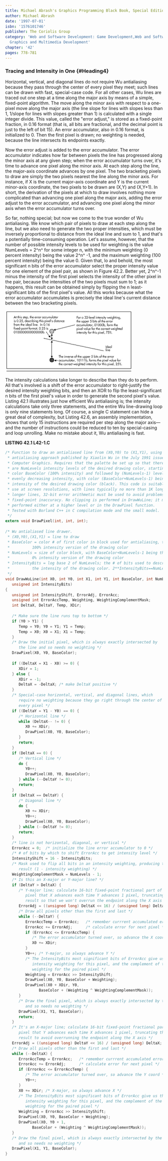 ```yaml
---
title: Michael Abrash's Graphics Programming Black Book, Special Edition
author: Michael Abrash
date: '1997-07-01'
isbn: '1576101746'
publisher: The Coriolis Group
category: 'Web and Software Development: Game Development,Web and Software Development:
  Graphics and Multimedia Development'
chapter: '42'
pages: 778-781
---
```


### Tracing and Intensity in One {#Heading4}

Horizontal, vertical, and diagonal lines do not require Wu antialiasing
because they pass through the center of every pixel they meet; such
lines can be drawn with fast, special-case code. For all other cases, Wu
lines are traced out one step at a time along the major axis by means of
a simple, fixed-point algorithm. The move along the minor axis with
respect to a one-pixel move along the major axis (the line slope for
lines with slopes less than 1, 1/slope for lines with slopes greater
than 1) is calculated with a single integer divide. This value, called
the "error adjust," is stored as a fixed-point fraction, in 0.16 format
(that is, all bits are fractional, and the decimal point is just to the
left of bit 15). An error accumulator, also in 0.16 format, is
initialized to 0. Then the first pixel is drawn; no weighting is needed,
because the line intersects its endpoints exactly.

Now the error adjust is added to the error accumulator. The error
accumulator indicates how far between pixels the line has progressed
along the minor axis at any given step; when the error accumulator turns
over, it's time to advance one pixel along the minor axis. At each step
along the line, the major-axis coordinate advances by one pixel. The two
bracketing pixels to draw are simply the two pixels nearest the line
along the minor axis. For instance, if X is the current major-axis
coordinate and Y is the current minor-axis coordinate, the two pixels to
be drawn are (X,Y) and (X,Y+1). In short, the derivation of the pixels
at which to draw involves nothing more complicated than advancing one
pixel along the major axis, adding the error adjust to the error
accumulator, and advancing one pixel along the minor axis when the error
accumulator turns over.

So far, nothing special; but now we come to the true wonder of Wu
antialiasing. We know which pair of pixels to draw at each step along
the line, but we also need to generate the two proper intensities, which
must be inversely proportional to distance from the ideal line and sum
to 1, and that's a potentially time-consuming operation. Let's assume,
however, that the number of possible intensity levels to be used for
weighting is the value NumLevels = 2^n^ for some integer n, with the
minimum weighting (0 percent intensity) being the value 2^n^ -1, and the
maximum weighting (100 percent intensity) being the value 0. Given that,
lo and behold, the most significant n bits of the error accumulator
select the proper intensity value for one element of the pixel pair, as
shown in Figure 42.2. Better yet, 2^n^-1 minus the intensity of the
first pixel selects the intensity of the other pixel in the pair,
because the intensities of the two pixels must sum to 1; as it happens,
this result can be obtained simply by flipping the n least-significant
bits of the first pixel's value. All this works because what the error
accumulator accumulates is precisely the ideal line's current distance
between the two bracketing pixels.

![**Figure 42.2**  *Wu intensity calculations.*](images/42-02.jpg)

The intensity calculations take longer to describe than they do to
perform. All that's involved is a shift of the error accumulator to
right-justify the desired intensity weighting bits, and then an XOR to
flip the least-significant n bits of the first pixel's value in order to
generate the second pixel's value. Listing 42.1 illustrates just how
efficient Wu antialiasing is; the intensity calculations take only three
statements, and the entire Wu line-drawing loop is only nine statements
long. Of course, a single C statement can hide a great deal of
complexity, but Listing 42.6, an assembly implementation, shows that
only 15 instructions are required per step along the major axis—and the
number of instructions could be reduced to ten by special-casing and
loop unrolling. Make no mistake about it, Wu antialiasing is fast.

**LISTING 42.1 L42-1.C**

```c
/* Function to draw an antialiased line from (X0,Y0) to (X1,Y1), using an
 * antialiasing approach published by Xiaolin Wu in the July 1991 issue of
 * Computer Graphics. Requires that the palette be set up so that there
 * are NumLevels intensity levels of the desired drawing color, starting at
 * color BaseColor (100% intensity) and followed by (NumLevels-1) levels of
 * evenly decreasing intensity, with color (BaseColor+NumLevels-1) being 0%
 * intensity of the desired drawing color (black). This code is suitable for
 * use at screen resolutions, with lines typically no more than 1K long; for
 * longer lines, 32-bit error arithmetic must be used to avoid problems with
 * fixed-point inaccuracy. No clipping is performed in DrawWuLine; it must be
 * performed either at a higher level or in the DrawPixel function.
 * Tested with Borland C++ in C compilation mode and the small model.
 */
extern void DrawPixel(int, int, int);

/* Wu antialiased line drawer.
 * (X0,Y0),(X1,Y1) = line to draw
 * BaseColor = color # of first color in block used for antialiasing, the
 *          100% intensity version of the drawing color
 * NumLevels = size of color block, with BaseColor+NumLevels-1 being the
 *          0% intensity version of the drawing color
 * IntensityBits = log base 2 of NumLevels; the # of bits used to describe
 *          the intensity of the drawing color. 2**IntensityBits==NumLevels
 */
void DrawWuLine(int X0, int Y0, int X1, int Y1, int BaseColor, int NumLevels,
   unsigned int IntensityBits)
{
   unsigned int IntensityShift, ErrorAdj, ErrorAcc;
   unsigned int ErrorAccTemp, Weighting, WeightingComplementMask;
   int DeltaX, DeltaY, Temp, XDir;

   /* Make sure the line runs top to bottom */
   if (Y0 > Y1) {
      Temp = Y0; Y0 = Y1; Y1 = Temp;
      Temp = X0; X0 = X1; X1 = Temp;
   }
   /* Draw the initial pixel, which is always exactly intersected by
      the line and so needs no weighting */
   DrawPixel(X0, Y0, BaseColor);

   if ((DeltaX = X1 - X0) >= 0) {
      XDir = 1;
   } else {
      XDir = -1;
      DeltaX = -DeltaX; /* make DeltaX positive */
   }
   /* Special-case horizontal, vertical, and diagonal lines, which
      require no weighting because they go right through the center of
      every pixel */
   if ((DeltaY = Y1 - Y0) == 0) {
      /* Horizontal line */
      while (DeltaX-- != 0) {
         X0 += XDir;
         DrawPixel(X0, Y0, BaseColor);
      }
      return;
   }
   if (DeltaX == 0) {
      /* Vertical line */
      do {
         Y0++;
         DrawPixel(X0, Y0, BaseColor);
      } while (--DeltaY != 0);
      return;
   }
   if (DeltaX == DeltaY) {
      /* Diagonal line */
      do {
         X0 += XDir;
         Y0++;
         DrawPixel(X0, Y0, BaseColor);
      } while (--DeltaY != 0);
      return;
   }
   /* line is not horizontal, diagonal, or vertical */
   ErrorAcc = 0;  /* initialize the line error accumulator to 0 */
   /* # of bits by which to shift ErrorAcc to get intensity level */
   IntensityShift = 16 - IntensityBits;
   /* Mask used to flip all bits in an intensity weighting, producing the
      result (1 - intensity weighting) */
   WeightingComplementMask = NumLevels - 1;
   /* Is this an X-major or Y-major line? */
   if (DeltaY > DeltaX) {
      /* Y-major line; calculate 16-bit fixed-point fractional part of a
         pixel that X advances each time Y advances 1 pixel, truncating the
         result so that we won't overrun the endpoint along the X axis */
      ErrorAdj = ((unsigned long) DeltaX << 16) / (unsigned long) DeltaY;
      /* Draw all pixels other than the first and last */
      while (--DeltaY) {
         ErrorAccTemp = ErrorAcc;   /* remember currrent accumulated error */
         ErrorAcc += ErrorAdj;      /* calculate error for next pixel */
         if (ErrorAcc <= ErrorAccTemp) {
            /* The error accumulator turned over, so advance the X coord */
            X0 += XDir;
         }
         Y0++; /* Y-major, so always advance Y */
         /* The IntensityBits most significant bits of ErrorAcc give us the
            intensity weighting for this pixel, and the complement of the
            weighting for the paired pixel */
         Weighting = ErrorAcc >> IntensityShift;
         DrawPixel(X0, Y0, BaseColor + Weighting);
         DrawPixel(X0 + XDir, Y0,
               BaseColor + (Weighting ^ WeightingComplementMask));
      }
      /* Draw the final pixel, which is always exactly intersected by the line
         and so needs no weighting */
      DrawPixel(X1, Y1, BaseColor);
      return;
   }
   /* It's an X-major line; calculate 16-bit fixed-point fractional part of a
      pixel that Y advances each time X advances 1 pixel, truncating the
      result to avoid overrunning the endpoint along the X axis */
   ErrorAdj = ((unsigned long) DeltaY << 16) / (unsigned long) DeltaX;
   /* Draw all pixels other than the first and last */
   while (--DeltaX) {
      ErrorAccTemp = ErrorAcc;   /* remember currrent accumulated error */
      ErrorAcc += ErrorAdj;      /* calculate error for next pixel */
      if (ErrorAcc <= ErrorAccTemp) {
         /* The error accumulator turned over, so advance the Y coord */
         Y0++;
      }
      X0 += XDir; /* X-major, so always advance X */
      /* The IntensityBits most significant bits of ErrorAcc give us the
         intensity weighting for this pixel, and the complement of the
         weighting for the paired pixel */
      Weighting = ErrorAcc >> IntensityShift;
      DrawPixel(X0, Y0, BaseColor + Weighting);
      DrawPixel(X0, Y0 + 1,
            BaseColor + (Weighting ^ WeightingComplementMask));
   }
   /* Draw the final pixel, which is always exactly intersected by the line
      and so needs no weighting */
   DrawPixel(X1, Y1, BaseColor);
}
```
